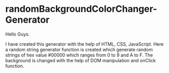 # randomBackgroundColorChanger-Generator

Hello Guys.

I have created this generator with the help of HTML, CSS, JavaScript.
Here a random string generator function is created which generate random strings of hex value #00000 which ranges from 0 to 9 and A to F.
The background is changed with the help of DOM manipulation and onClick function.
